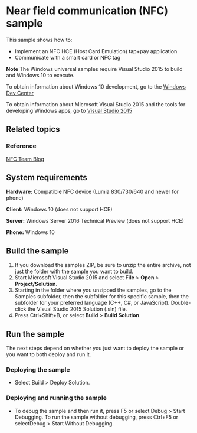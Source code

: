 <!---
  category: DevicesSensorsAndPower
  samplefwlink: http://go.microsoft.com/fwlink/p/?LinkId=620575
--->

# Near field communication (NFC) sample

This sample shows how to:

-   Implement an NFC HCE (Host Card Emulation) tap+pay application
-   Communicate with a smart card or NFC tag

**Note** The Windows universal samples require Visual Studio 2015 to build and Windows 10 to execute.
 
To obtain information about Windows 10 development, go to the [Windows Dev Center](https://dev.windows.com)

To obtain information about Microsoft Visual Studio 2015 and the tools for developing Windows apps, go to [Visual Studio 2015](http://go.microsoft.com/fwlink/?LinkID=532422)

## Related topics

### Reference

[NFC Team Blog](http://go.microsoft.com/fwlink/?LinkId=534749)

## System requirements

**Hardware:** Compatible NFC device (Lumia 830/730/640 and newer for phone)

**Client:** Windows 10 (does not support HCE)

**Server:** Windows Server 2016 Technical Preview (does not support HCE)

**Phone:** Windows 10

## Build the sample

1. If you download the samples ZIP, be sure to unzip the entire archive, not just the folder with the sample you want to build. 
2. Start Microsoft Visual Studio 2015 and select **File** \> **Open** \> **Project/Solution**.
3. Starting in the folder where you unzipped the samples, go to the Samples subfolder, then the subfolder for this specific sample, then the subfolder for your preferred language (C++, C#, or JavaScript). Double-click the Visual Studio 2015 Solution (.sln) file.
4. Press Ctrl+Shift+B, or select **Build** \> **Build Solution**.

## Run the sample

The next steps depend on whether you just want to deploy the sample or you want to both deploy and run it.

### Deploying the sample

- Select Build > Deploy Solution. 

### Deploying and running the sample

- To debug the sample and then run it, press F5 or select Debug >  Start Debugging. To run the sample without debugging, press Ctrl+F5 or selectDebug > Start Without Debugging. 
